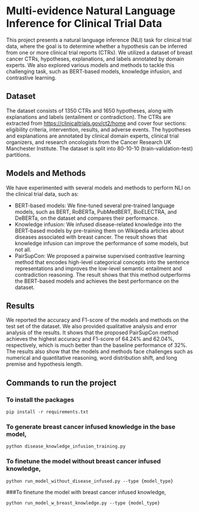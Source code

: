 # Multi-evidence Natural Language Inference for Clinical Trial Data

This project presents a natural language inference (NLI) task for clinical trial data, where the goal is to determine whether a hypothesis can be inferred from one or more clinical trial reports (CTRs). We utilized a dataset of breast cancer CTRs, hypotheses, explanations, and labels annotated by domain experts.  We also explored various models and methods to tackle this challenging task, such as BERT-based models, knowledge infusion, and contrastive learning.

## Dataset

The dataset consists of 1350 CTRs and 1650 hypotheses, along with explanations and labels (entailment or contradiction). The CTRs are extracted from https://clinicaltrials.gov/ct2/home and cover four sections: eligibility criteria, intervention, results, and adverse events. The hypotheses and explanations are annotated by clinical domain experts, clinical trial organizers, and research oncologists from the Cancer Research UK Manchester Institute. The dataset is split into 80-10-10 (train-validation-test) partitions.

## Models and Methods

We have experimented with several models and methods to perform NLI on the clinical trial data, such as:

- BERT-based models: We fine-tuned several pre-trained language models, such as BERT, RoBERTa, PubMedBERT, BioELECTRA, and DeBERTa, on the dataset and compares their performance.
- Knowledge infusion: We infused disease-related knowledge into the BERT-based models by pre-training them on Wikipedia articles about diseases associated with breast cancer. The result shows that knowledge infusion can improve the performance of some models, but not all.
- PairSupCon: We proposed a pairwise supervised contrastive learning method that encodes high-level categorical concepts into the sentence representations and improves the low-level semantic entailment and contradiction reasoning. The result shows that this method outperforms the BERT-based models and achieves the best performance on the dataset.

## Results

We reported the accuracy and F1-score of the models and methods on the test set of the dataset. We also provided qualitative analysis and error analysis of the results. It shows that the proposed PairSupCon method achieves the highest accuracy and F1-score of 64.24% and 62.04%, respectively, which is much better than the baseline performance of 32%. The results also show that the models and methods face challenges such as numerical and quantitative reasoning, word distribution shift, and long premise and hypothesis length.

## Commands to run the project

### To install the packages
```
pip install -r requirements.txt
```
### To generate breast cancer infused knowledge in the base model,
```
python disease_knowledge_infusion_training.py
```
### To finetune the model without breast cancer infused knowledge,
```
python run_model_without_disease_infused.py --type {model_type}
```

###To finetune the model with breast cancer infused knowledge,
```
python run_model_w_breast_knowledge.py --type {model_type}
```

